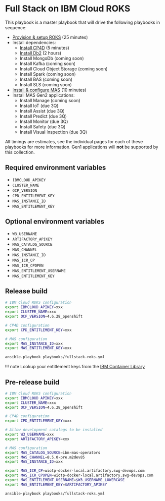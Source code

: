 # Full Stack on IBM Cloud ROKS

This playbook is a master playbook that will drive the following playbooks in sequence:

- [Provision & setup ROKS](ocp.md#roks) (25 minutes)
- Install dependencies:
    - [Install CP4D](cp4d.md#install-cp4d) (5 minutes)
    - [Install Db2](cp4d.md#install-db2) (2 hours)
    - Install MongoDb (coming soon)
    - Install Kafka (coming soon)
    - Install Cloud Object Storage (coming soon)
    - Install Spark (coming soon)
    - Install BAS (coming soon)
    - Install SLS (coming soon)
- [Install & configure MAS](mas.md#install-mas) (10 minutes)
- Install MAS Gen2 applications:
    - Install Manage (coming soon)
    - Install IoT (due 3Q)
    - Install Assist (due 3Q)
    - Install Predict (due 3Q)
    - Install Monitor (due 3Q)
    - Install Safety (due 3Q)
    - Install Visual Inspection (due 3Q)

All timings are estimates, see the individual pages for each of these playbooks for more information.  Gen1 applications will **not** be supported by this collection.

## Required environment variables
- `IBMCLOUD_APIKEY`
- `CLUSTER_NAME`
- `OCP_VERSION`
- `CPD_ENTITLEMENT_KEY`
- `MAS_INSTANCE_ID`
- `MAS_ENTITLEMENT_KEY`

## Optional environment variables
- `W3_USERNAME`
- `ARTIFACTORY_APIKEY`
- `MAS_CATALOG_SOURCE`
- `MAS_CHANNEL`
- `MAS_INSTANCE_ID`
- `MAS_ICR_CP`
- `MAS_ICR_CPOPEN`
- `MAS_ENTITLEMENT_USERNAME`
- `MAS_ENTITLEMENT_KEY`


## Release build

```bash
# IBM Cloud ROKS configuration
export IBMCLOUD_APIKEY=xxx
export CLUSTER_NAME=xxx
export OCP_VERSION=4.6.28_openshift

# CP4D configuration
export CPD_ENTITLEMENT_KEY=xxx

# MAS configuration
export MAS_INSTANCE_ID=xxx
export MAS_ENTITLEMENT_KEY=xxx

ansible-playbook playbooks/fullstack-roks.yml
```

!!! note
    Lookup your entitlement keys from the [IBM Container Library](https://myibm.ibm.com/products-services/containerlibrary)


## Pre-release build

```bash
# IBM Cloud ROKS configuration
export IBMCLOUD_APIKEY=xxx
export CLUSTER_NAME=xxx
export OCP_VERSION=4.6.28_openshift

# CP4D configuration
export CPD_ENTITLEMENT_KEY=xxx

# Allow development catalogs to be installed
export W3_USERNAME=xxx
export ARTIFACTORY_APIKEY=xxx

# MAS configuration
export MAS_CATALOG_SOURCE=ibm-mas-operators
export MAS_CHANNEL=8.5.0-pre.m2dev85
export MAS_INSTANCE_ID=xxx

export MAS_ICR_CP=wiotp-docker-local.artifactory.swg-devops.com
export MAS_ICR_CPOPEN=wiotp-docker-local.artifactory.swg-devops.com
export MAS_ENTITLEMENT_USERNAME=$W3_USERNAME_LOWERCASE
export MAS_ENTITLEMENT_KEY=$ARTIFACTORY_APIKEY

ansible-playbook playbooks/fullstack-roks.yml
```
